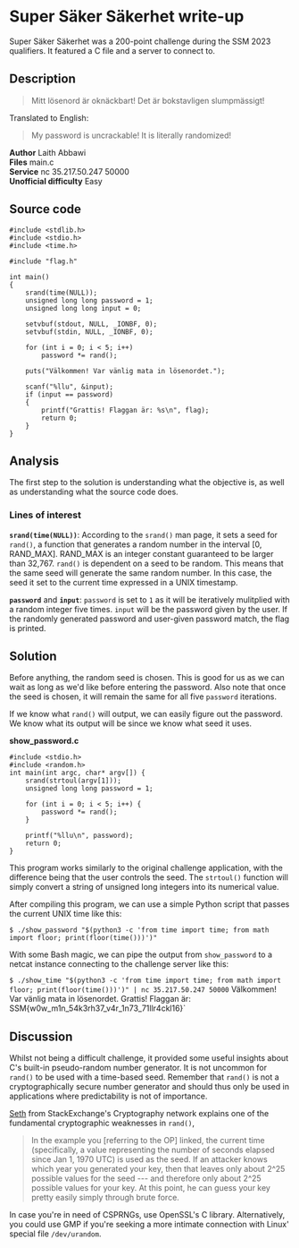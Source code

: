 # Super Säker Säkerhet write-up

Super Säker Säkerhet was a 200-point challenge during the SSM 2023 qualifiers. It featured a C file and a server to connect to.

## Description
> Mitt lösenord är oknäckbart! Det är bokstavligen slumpmässigt!

Translated to English:
> My password is uncrackable! It is literally randomized!

**Author** Laith Abbawi<br>
**Files** main.c<br>
**Service** nc 35.217.50.247 50000<br>
**Unofficial difficulty** Easy
## Source code
```
#include <stdlib.h>
#include <stdio.h>
#include <time.h>

#include "flag.h"

int main()
{
    srand(time(NULL));
    unsigned long long password = 1;
    unsigned long long input = 0;

    setvbuf(stdout, NULL, _IONBF, 0);
    setvbuf(stdin, NULL, _IONBF, 0);

    for (int i = 0; i < 5; i++)
        password *= rand();

    puts("Välkommen! Var vänlig mata in lösenordet.");

    scanf("%llu", &input);
    if (input == password)
    {
        printf("Grattis! Flaggan är: %s\n", flag);
        return 0;
    }
}
```
## Analysis

The first step to the solution is understanding what the objective is, as well as understanding what the source code does.

### Lines of interest
**`srand(time(NULL))`**: According to the `srand()` man page, it sets a seed for `rand()`, a function that generates a random number in the interval [0, RAND_MAX]. RAND_MAX is an integer constant guaranteed to be larger than 32,767. `rand()` is dependent on a seed to be random. This means that the same seed will generate the same random number. In this case, the seed it set to the current time expressed in a UNIX timestamp.

**`password`** and **`input`**: `password` is set to `1` as it will be iteratively mulitplied with a random integer five times. `input` will be the password given by the user. If the randomly generated password and user-given password match, the flag is printed.

## Solution

Before anything, the random seed is chosen. This is good for us as we can wait as long as we'd like before entering the password. Also note that once the seed is chosen, it will remain the same for all five `password` iterations. 

If we know what `rand()` will output, we can easily figure out the password. We know what its output will be since we know what seed it uses.

**show_password.c**
```
#include <stdio.h>
#include <random.h>
int main(int argc, char* argv[]) {
    srand(strtoul(argv[1]));
    unsigned long long password = 1;
    
    for (int i = 0; i < 5; i++) {
        password *= rand();
    }
    
    printf("%llu\n", password);
    return 0;
}
```
This program works similarly to the original challenge application, with the difference being that the user controls the seed. The `strtoul()` function will simply convert a string of unsigned long integers into its numerical value.

After compiling this program, we can use a simple Python script that passes the current UNIX time like this:

`$ ./show_password "$(python3 -c 'from time import time; from math import floor; print(floor(time()))')"`

With some Bash magic, we can pipe the output from `show_password` to a netcat instance connecting to the challenge server like this:

`$ ./show_time "$(python3 -c 'from time import time; from math import floor; print(floor(time()))')" | nc 35.217.50.247 50000`
Välkommen! Var vänlig mata in lösenordet.
Grattis! Flaggan är: SSM{w0w_m1n_54k3rh37_v4r_1n73_71llr4ckl16}`

## Discussion

Whilst not being a difficult challenge, it provided some useful insights about C's built-in pseudo-random number generator. It is not uncommon for `rand()` to be used with a time-based seed. Remember that `rand()` is not a cryptographically secure number generator and should thus only be used in applications where predictability is not of importance. 

[Seth](https://crypto.stackexchange.com/questions/15662/how-vulnerable-is-the-c-rand-in-public-cryptography-protocols) from StackExchange's Cryptography network explains one of the fundamental cryptographic weaknesses in `rand()`,
> In the example you [referring to the OP] linked, the current time (specifically, a value representing the number of seconds elapsed since Jan 1, 1970 UTC) is used as the seed. If an attacker knows which year you generated your key, then that leaves only about 2^25 possible values for the seed --- and therefore only about 2^25 possible values for your key. At this point, he can guess your key pretty easily simply through brute force.

In case you're in need of CSPRNGs, use OpenSSL's C library. Alternatively, you could use GMP if you're seeking a more intimate connection with Linux' special file `/dev/urandom`. 
